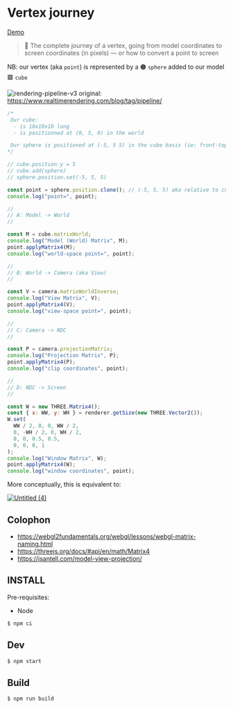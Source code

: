 # Vertex journey

[Demo](https://abernier.github.io/vertex-journey)

> 🧳 The complete journey of a vertex, going from model coordinates to screen coordinates (in pixels) — or how to convert a point to screen

NB: our vertex (aka `point`) is represented by a 🟠 `sphere` added to our model 🟪 `cube`

![rendering-pipeline-v3](https://user-images.githubusercontent.com/76580/200901612-e5fd61bd-62ed-4d9a-91c0-e7e2b7d5e18b.png)
original: https://www.realtimerendering.com/blog/tag/pipeline/

```js
/*
 Our cube:
  - is 10x10x10 long
  - is positionned at (0, 5, 0) in the world

 Our sphere is positioned at (-5, 5 5) in the cube basis (ie: front-top-left corner)
*/

// cube.position.y = 5
// cube.add(sphere)
// sphere.position.set(-5, 5, 5)

const point = sphere.position.clone(); // (-5, 5, 5) aka relative to cube
console.log("point=", point);

//
// A: Model -> World
//

const M = cube.matrixWorld;
console.log("Model (World) Matrix", M);
point.applyMatrix4(M);
console.log("world-space point=", point);

//
// B: World -> Camera (aka View)
//

const V = camera.matrixWorldInverse;
console.log("View Matrix", V);
point.applyMatrix4(V);
console.log("view-space point=", point);

//
// C: Camera -> NDC
//

const P = camera.projectionMatrix;
console.log("Projection Matrix", P);
point.applyMatrix4(P);
console.log("clip coordinates", point);

//
// D: NDC -> Screen
//

const W = new THREE.Matrix4();
const { x: WW, y: WH } = renderer.getSize(new THREE.Vector2());
W.set(
  WW / 2, 0, 0, WW / 2,
  0, -WH / 2, 0, WH / 2,
  0, 0, 0.5, 0.5,
  0, 0, 0, 1
);
console.log("Window Matrix", W);
point.applyMatrix4(W);
console.log("window coordinates", point);
```

More conceptually, this is equivalent to:

[![Untitled (4)](https://user-images.githubusercontent.com/76580/200899430-209ec26e-42aa-4963-9a54-fbec17db66e9.png)](https://keasigmadelta.com/blog/warp3d-nova-3d-at-last-part-1/)

## Colophon

- https://webgl2fundamentals.org/webgl/lessons/webgl-matrix-naming.html
- https://threejs.org/docs/#api/en/math/Matrix4
- https://jsantell.com/model-view-projection/

## INSTALL

Pre-requisites:

- Node

```sh
$ npm ci
```

## Dev

```sh
$ npm start
```

## Build

```sh
$ npm run build
```
